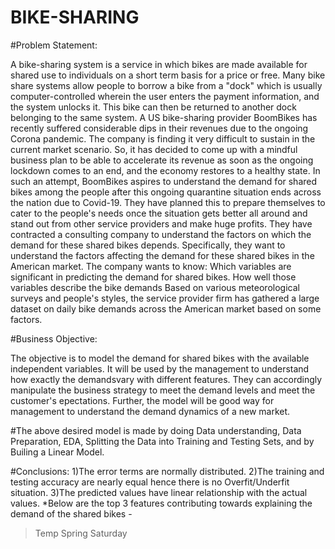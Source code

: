 # BIKE-SHARING

#Problem Statement:

A bike-sharing system is a service in which bikes are made available for shared use to individuals on a short term basis for a price or free. Many bike share systems allow people to borrow a bike from a "dock" which is usually computer-controlled wherein the user enters the payment information, and the system unlocks it. This bike can then be returned to another dock belonging to the same system.
               A US bike-sharing provider BoomBikes has recently suffered considerable dips in their revenues due to the ongoing Corona pandemic. The company is finding it very difficult to sustain in the current market scenario. So, it has decided to come up with a mindful business plan to be able to accelerate its revenue as soon as the ongoing lockdown comes to an end, and the economy restores to a healthy state. 
               In such an attempt, BoomBikes aspires to understand the demand for shared bikes among the people after this ongoing quarantine situation ends across the nation due to Covid-19. They have planned this to prepare themselves to cater to the people's needs once the situation gets better all around and stand out from other service providers and make huge profits.
                They have contracted a consulting company to understand the factors on which the demand for these shared bikes depends. Specifically, they want to understand the factors affecting the demand for these shared bikes in the American market. The company wants to know:
   Which variables are significant in predicting the demand for shared bikes.
   How well those variables describe the bike demands
   Based on various meteorological surveys and people's styles, the service provider firm has gathered a large dataset on daily bike demands across the    American market based on some factors. 

#Business Objective:

The objective is to model the demand for shared bikes with the available independent variables. It will be used by the management to understand how exactly the demandsvary with different features. They can accordingly manipulate the business strategy to meet the demand levels and meet the customer's epectations. Further, the model will be good way for management to understand the demand dynamics of a new market.

#The above desired model is made by doing Data understanding, Data Preparation, EDA, Splitting the Data into Training and Testing Sets, and by Builing a Linear Model.

#Conclusions:
1)The error terms are normally distributed.
2)The training and testing accuracy are nearly equal hence there is no Overfit/Underfit situation. 
3)The predicted values have linear relationship with the actual values.
*Below are the top 3 features contributing towards explaining the demand of the shared bikes -
> Temp
> Spring
> Saturday
